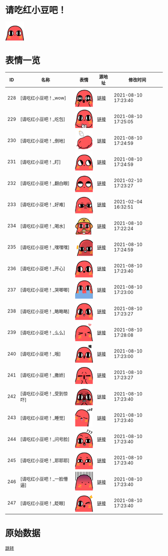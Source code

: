 # 请吃红小豆吧！

<img src="./cover.png" height="60" alt="cover" />

# 表情一览

|ID|名称|表情|源地址|修改时间|
|----|----|----|----|----|
|228|[请吃红小豆吧！_wow]|<img src="./pic/000228_%5B请吃红小豆吧！_wow%5D.png" height="60" alt="wow"/>|[链接](http://i0.hdslb.com/bfs/emote/3392ba98d2bbdc4c1932952bf63796f7ac1b1f41.png)|2021-08-10 17:23:40|
|229|[请吃红小豆吧！_吃包]|<img src="./pic/000229_%5B请吃红小豆吧！_吃包%5D.png" height="60" alt="吃包"/>|[链接](http://i0.hdslb.com/bfs/emote/f6cbadf8ff006c246c7bd583288587a6e20e6069.png)|2021-08-10 17:25:05|
|230|[请吃红小豆吧！_倒地]|<img src="./pic/000230_%5B请吃红小豆吧！_倒地%5D.png" height="60" alt="倒地"/>|[链接](http://i0.hdslb.com/bfs/emote/5b7ede3d668a82ae9ef50d380bb41274757c7780.png)|2021-08-10 17:24:59|
|231|[请吃红小豆吧！_盯]|<img src="./pic/000231_%5B请吃红小豆吧！_盯%5D.png" height="60" alt="盯"/>|[链接](http://i0.hdslb.com/bfs/emote/5c1cad1724fff3597913fe9a09bcb4b41b712ecf.png)|2021-08-10 17:24:59|
|232|[请吃红小豆吧！_翻白眼]|<img src="./pic/000232_%5B请吃红小豆吧！_翻白眼%5D.png" height="60" alt="翻白眼"/>|[链接](http://i0.hdslb.com/bfs/emote/633249bc889384ab3f1e2bd45d578fb7dbe2e109.png)|2021-02-10 17:23:27|
|233|[请吃红小豆吧！_好难]|<img src="./pic/000233_%5B请吃红小豆吧！_好难%5D.png" height="60" alt="好难"/>|[链接](http://i0.hdslb.com/bfs/emote/116cf8aff996554df096b9a1bdc59dd182fa8b22.png)|2021-02-04 16:32:51|
|234|[请吃红小豆吧！_喝水]|<img src="./pic/000234_%5B请吃红小豆吧！_喝水%5D.png" height="60" alt="喝水"/>|[链接](http://i0.hdslb.com/bfs/emote/c227ab352460cab6af9e543811a3451d6aa63908.png)|2021-08-10 17:22:24|
|235|[请吃红小豆吧！_嘿嘿嘿]|<img src="./pic/000235_%5B请吃红小豆吧！_嘿嘿嘿%5D.png" height="60" alt="嘿嘿嘿"/>|[链接](http://i0.hdslb.com/bfs/emote/b24f7db309a7ab96a00f81a1f26d1d4e06761c2d.png)|2021-08-10 17:24:59|
|236|[请吃红小豆吧！_开心]|<img src="./pic/000236_%5B请吃红小豆吧！_开心%5D.png" height="60" alt="开心"/>|[链接](http://i0.hdslb.com/bfs/emote/0903bb143efa6ec71ce5eb91e1bcd9815028eace.png)|2021-08-10 17:23:40|
|237|[请吃红小豆吧！_哭唧唧]|<img src="./pic/000237_%5B请吃红小豆吧！_哭唧唧%5D.png" height="60" alt="哭唧唧"/>|[链接](http://i0.hdslb.com/bfs/emote/516bc179c7312b7087573b5e2d7fc7b1ababa8e2.png)|2021-08-10 17:23:00|
|238|[请吃红小豆吧！_略略略]|<img src="./pic/000238_%5B请吃红小豆吧！_略略略%5D.png" height="60" alt="略略略"/>|[链接](http://i0.hdslb.com/bfs/emote/8bd5c57cb9ef5f511b3cb8119072182e3029fddc.png)|2021-08-10 17:23:27|
|239|[请吃红小豆吧！_么么]|<img src="./pic/000239_%5B请吃红小豆吧！_么么%5D.png" height="60" alt="么么"/>|[链接](http://i0.hdslb.com/bfs/emote/7a59397394b007fef659fc240bb2c3348930efb6.png)|2021-08-10 17:28:08|
|240|[请吃红小豆吧！_哦]|<img src="./pic/000240_%5B请吃红小豆吧！_哦%5D.png" height="60" alt="哦"/>|[链接](http://i0.hdslb.com/bfs/emote/20bcbc681d217027f605c1d667332ecc45744569.png)|2021-08-10 17:23:00|
|241|[请吃红小豆吧！_撒娇]|<img src="./pic/000241_%5B请吃红小豆吧！_撒娇%5D.png" height="60" alt="撒娇"/>|[链接](http://i0.hdslb.com/bfs/emote/74e611ffcd6702fce6e75bea435eb01744c503f8.png)|2021-08-10 17:23:27|
|242|[请吃红小豆吧！_受到惊吓]|<img src="./pic/000242_%5B请吃红小豆吧！_受到惊吓%5D.png" height="60" alt="受到惊吓"/>|[链接](http://i0.hdslb.com/bfs/emote/ffe8b5af6c2e3baa13e8ba9bb5685896311cab84.png)|2021-08-10 17:23:40|
|243|[请吃红小豆吧！_睡觉]|<img src="./pic/000243_%5B请吃红小豆吧！_睡觉%5D.png" height="60" alt="睡觉"/>|[链接](http://i0.hdslb.com/bfs/emote/f6098a8f9a77eb0753064aea2d17e9093d4ef8e0.png)|2021-08-10 17:23:40|
|244|[请吃红小豆吧！_问号脸]|<img src="./pic/000244_%5B请吃红小豆吧！_问号脸%5D.png" height="60" alt="问号脸"/>|[链接](http://i0.hdslb.com/bfs/emote/c6fe095df24f3fbf27f2e0fbb4b6eb983cbd430f.png)|2021-08-10 17:23:40|
|245|[请吃红小豆吧！_耶耶耶]|<img src="./pic/000245_%5B请吃红小豆吧！_耶耶耶%5D.png" height="60" alt="耶耶耶"/>|[链接](http://i0.hdslb.com/bfs/emote/973dd2de70275ec9f325ac8f64957f2e763c6ea3.png)|2021-08-10 17:23:40|
|246|[请吃红小豆吧！_一脸懵逼]|<img src="./pic/000246_%5B请吃红小豆吧！_一脸懵逼%5D.png" height="60" alt="一脸懵逼"/>|[链接](http://i0.hdslb.com/bfs/emote/8f6e7d3128bbc070116617cf840ceccbf2412187.png)|2021-08-10 17:23:40|
|247|[请吃红小豆吧！_眨眼]|<img src="./pic/000247_%5B请吃红小豆吧！_眨眼%5D.png" height="60" alt="眨眼"/>|[链接](http://i0.hdslb.com/bfs/emote/b2106dbba47b42276ea39a8d7d39b8cd21297485.png)|2021-08-10 17:23:40|

# 原始数据

[跳转](./raw.json)

